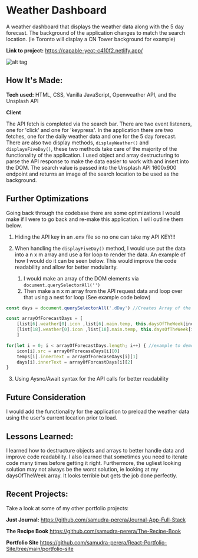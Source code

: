 # Weather Dashboard
A weather dashboard that displays the weather data along with the 5 day forecast. The background of the application changes to match the search location. (ie Toronto will display a CN Tower background for example)

**Link to project:** https://capable-yeot-c410f2.netlify.app/

![alt tag](http://placecorgi.com/1200/650)

## How It's Made:

**Tech used:** HTML, CSS, Vanilla JavaScript, Openweather API, and the Unsplash API

**Client**

The API fetch is completed via the search bar. There are two event listeners, one for 'click' and one for 'keypress'. In the application there are two fetches, one for the daily weather data and one for the 5 day forecast. There are also two display methods, ```displayWeather()``` and ```displayeFiveDay()```, these two methods take care of the majority of the functionality of the application. I used object and array destructuring to parse the API response to make the data easier to work with and insert into the DOM. The search value is passed into the Unsplash API 1600x900 endpoint and returns an image of the search location to be used as the background.


## Further Optimizations

Going back through the codebase there are some optimizations I would make if I were to go back and re-make this application. I will outline them below. 

1. Hiding the API key in an .env file so no one can take my API KEY!!!

2. When handling the ```displayFiveDay()``` method, I would use put the data into a n x m array and use a for loop to render the data. An example of how I would do it can be seen below. This would improve the code readability and allow for better modularity.

    1. I would make an array of the DOM elements via ```document.querySelectorAll('')``` 
    2. Then make a n x m array from the API request data and loop over that using a nest for loop (See example code below)

```JavaScript
const days = document.querySelectorAll('.dDay') //Creates Array of the days DOM elements ... create this for all the elements (img, h3 etc)
```
```JavaScript
const arrayOfForecastDays = [
    [list[6].weather[0].icon ,list[6].main.temp, this.daysOfTheWeek[index + 1]],
    [list[18].weather[0].icon ,list[18].main.temp, this.daysOfTheWeek[index + 2]]
    ]

for(let i = 0; i < arrayOfForecastDays.length; i++) { //example to demonstrate the general idea
    icon[i].src = arrayOfForecaseDays[i][0] 
    temps[i].innerText = arrayOfForecaseDays[i][1]
    days[i].innerText = arrayOfForcastDays[i][2]
}
```
3. Using Aysnc/Await syntax for the API calls for better readability

## Future Consideration

I would add the functionality for the application to preload the weather data using the user's current location prior to load.

## Lessons Learned:

I learned how to destructure objects and arrays to better handle data and improve code readability. I also learned that sometimes you need to iterate code many times before getting it right. Furthermore, the ugliest looking solution may not always be the worst solution, ie looking at my daysOfTheWeek array. It looks terrible but gets the job done perfectly. 

## Recent Projects:
Take a look at some of my other portfolio projects:

**Just Journal:** https://github.com/samudra-perera/Journal-App-Full-Stack

**The Recipe Book** https://github.com/samudra-perera/The-Recipe-Book

**Portfolio Site** https://github.com/samudra-perera/React-Portfolio-Site/tree/main/portfolio-site
